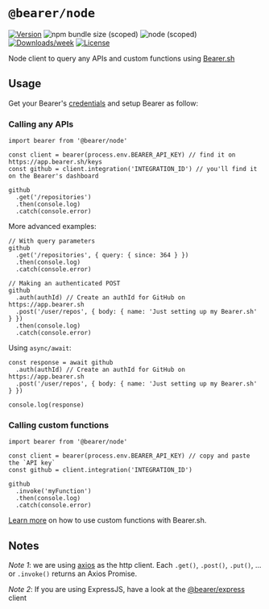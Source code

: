 # `@bearer/node`

[![Version](https://img.shields.io/npm/v/@bearer/logger.svg)](https://npmjs.org/package/@bearer/logger)
![npm bundle size (scoped)](https://img.shields.io/bundlephobia/minzip/@bearer/logger.svg)
![node (scoped)](https://img.shields.io/node/v/@bearer/node.svg)
[![Downloads/week](https://img.shields.io/npm/dw/@bearer/logger.svg)](https://npmjs.org/package/@bearer/logger)
[![License](https://img.shields.io/npm/l/@bearer/logger.svg)](https://github.com/Bearer/bearer/packages/logger/blob/master/package.json)

Node client to query any APIs and custom functions using [Bearer.sh](https://www.bearer.sh)

## Usage

Get your Bearer's [credentials](https://app.bearer.sh/keys) and setup Bearer as follow:

### Calling any APIs

```tsx
import bearer from '@bearer/node'

const client = bearer(process.env.BEARER_API_KEY) // find it on https://app.bearer.sh/keys
const github = client.integration('INTEGRATION_ID') // you'll find it on the Bearer's dashboard

github
  .get('/repositories')
  .then(console.log)
  .catch(console.error)
```

More advanced examples:

```tsx
// With query parameters
github
  .get('/repositories', { query: { since: 364 } })
  .then(console.log)
  .catch(console.error)

// Making an authenticated POST
github
  .auth(authId) // Create an authId for GitHub on https://app.bearer.sh
  .post('/user/repos', { body: { name: 'Just setting up my Bearer.sh' } })
  .then(console.log)
  .catch(console.error)
```

Using `async/await`:

```tsx
const response = await github
  .auth(authId) // Create an authId for GitHub on https://app.bearer.sh
  .post('/user/repos', { body: { name: 'Just setting up my Bearer.sh' } })

console.log(response)
```

### Calling custom functions

```tsx
import bearer from '@bearer/node'

const client = bearer(process.env.BEARER_API_KEY) // copy and paste the `API key`
const github = client.integration('INTEGRATION_ID')

github
  .invoke('myFunction')
  .then(console.log)
  .catch(console.error)
```

[Learn more](https://docs.bearer.sh/working-with-bearer/manipulating-apis) on how to use custom functions with Bearer.sh.

## Notes

_Note 1_: we are using [axios](https://github.com/axios/axios) as the http client. Each `.get()`, `.post()`, `.put()`, ... or `.invoke()` returns an Axios Promise.

_Note 2_: If you are using ExpressJS, have a look at the [@bearer/express](https://github.com/Bearer/bearer/tree/master/packages/express) client
